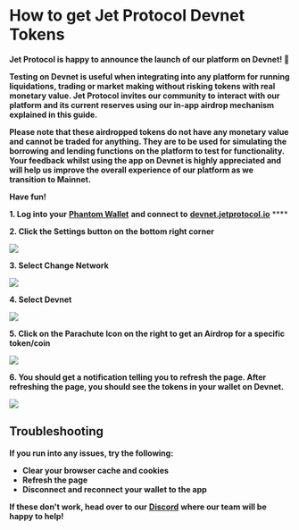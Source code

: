 # How to get Jet Protocol Devnet Tokens

**Jet Protocol is happy to announce the launch of our platform on Devnet! 🥳**  


**Testing on Devnet is useful when integrating into any platform for running liquidations, trading or market making without risking tokens with real monetary value. Jet Protocol invites our community to interact with our platform and its current reserves using our in-app airdrop mechanism explained in this guide.**   


**Please note that these airdropped tokens do not have any monetary value and cannot be traded for anything. They are to be used for simulating the borrowing and lending functions on the platform to test for functionality. Your feedback whilst using the app on Devnet is highly appreciated and will help us improve the overall experience of our platform as we transition to Mainnet.** 

**Have fun!**  


**1. Log into your** [**Phantom Wallet**](https://phantom.app/) **and connect to** [**devnet.jetprotocol.io**](https://devnet.jetprotocol.io/) ****

**2. Click the Settings button on the bottom right corner** 

![](https://lh6.googleusercontent.com/PXAykXLwoFD19xrIddUZ01YbPgdlvEIriFIWJ6xrn2W2Olhck-uTVLLVQZzerHE9KuiIGFI6j285I-PA1F7Y4BWdzml4LNBUnsA6fIH-gPqSpoP-csDUggjvXWH1PGsbxnp4kWFn=s0)

**3. Select Change Network**

![](https://lh5.googleusercontent.com/3CrI1P18TNZpog4inM02TSZspRsv2KqAitBWOGX4c4Xb2Db_03OcSJ2AHSjzWQqAw5MDnGOCqPwj5Sjyj8Vj68x7bL3i9LkxRNXv7mN5iQyrYf3qOUO57ihcZUSaHQZRda8tc9Uo=s0)

**4. Select Devnet** 

![](https://lh5.googleusercontent.com/OjJTulkvJr0eHdu4jtZuf_ExmDZWrxdtLrgT896GBEPmPC9aQRDquuZpQycEulCU_kLsLY7nQ-qOH08ukju3Yz1VQFW0-T7gIuVoPQIQ-xK7uK8APXoRFRpgkdnbD43Rve0Y7uwI=s0)

**5. Click on the Parachute Icon on the right to get an Airdrop for a specific token/coin** 

![](https://lh3.googleusercontent.com/GvrasxXTypOLANViZRzxYZEz2ZLAnzVvKuH-iyfFwhBbKeOLmtryY3JhDzZITP3xA4vHofzlqeEZRKO1DCJ0ICEVesKJJ4HO5BZxaSPMgYD4aee-n5BPBxGc36xjSkfTqjdnXKrV=s0)

**6. You should get a notification telling you to refresh the page. After refreshing the page, you should see the tokens in your wallet on Devnet.** 

![](https://lh4.googleusercontent.com/315z89oSLxXABtMFclcJ3I0hnxJsAt-fMWnI2B2UdTJfubH6EKesp30RJaJ67EeVzW_hwCh4F1JEvPHSrkw-CShvF5xpZ0nFxg2ptmbqS0OVkCLbO4gPvwQJtv__2BVgVwjwHiE9=s0)

## **Troubleshooting**

**If you run into any issues, try the following:**

* **Clear your browser cache and cookies**
* **Refresh the page**
* **Disconnect and reconnect your wallet to the app** 

**If these don't work, head over to our** [**Discord**](https://discord.gg/nhD2zeBW) **where our team will be happy to help!**  




